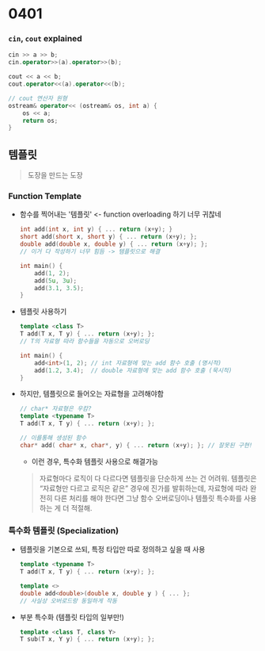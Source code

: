 # 0401

### `cin`, `cout` explained

```c++
cin >> a >> b;
cin.operator>>(a).operator>>(b);

cout << a << b;
cout.operator<<(a).operator<<(b);

// cout 연산자 원형
ostream& operator<< (ostream& os, int a) {
    os << a;
    return os;
}
```
## 템플릿

> 도장을 만드는 도장

### Function Template
- 함수를 찍어내는 '템플릿' <- function overloading 하기 너무 귀찮네
    ```c++
    int add(int x, int y) { ... return (x+y); }
    short add(short x, short y) { ... return (x+y); };
    double add(double x, double y) { ... return (x+y); };
    // 이거 다 작성하기 너무 힘듬 -> 템플릿으로 해결

    int main() {
        add(1, 2);
        add(5u, 3u);
        add(3.1, 3.5);
    }
    ```

- 템플릿 사용하기
    ```c++
    template <class T>
    T add(T x, T y) { ... return (x+y); };
    // T의 자료형 따라 함수들을 자동으로 오버로딩

    int main() {
        add<int>(1, 2); // int 자료형에 맞는 add 함수 호출 (명시적)
        add(1.2, 3.4);  // double 자료형에 맞는 add 함수 호출 (묵시적)
    }
    ```
- 하지만, 템플릿으로 들어오는 자료형을 고려해야함
    ```c++
    // char* 자료형은 우캄?
    template <typename T>
    T add(T x, T y) { ... return (x+y); };

    // 이를통해 생성된 함수
    char* add( char* x, char*, y) { ... return (x+y); }; // 잘못된 구현!
    
    ```
    - 이런 경우, 특수화 템플릿 사용으로 해결가능
  
  > 자료형마다 로직이 다 다르다면 템플릿을 단순하게 쓰는 건 어려워.
  > 템플릿은 “자료형만 다르고 로직은 같은” 경우에 진가를 발휘하는데,
  > 자료형에 따라 완전히 다른 처리를 해야 한다면 그냥 함수 오버로딩이나 템플릿 특수화를 사용하는 게 더 적절해.

### 특수화 템플릿 (Specialization)
- 템플릿을 기본으로 쓰되, 특정 타입만 따로 정의하고 싶을 때 사용
    ```c++
    template <typename T>
    T add(T x, T y) { ... return (x+y); };
    
    template <>
    double add<double>(double x, double y ) { ... };
    // 사실상 오버로드랑 동일하게 작동
    ```
- 부분 특수화 (템플릿 타입의 일부만!)
    ```c++
    template <class T, class Y>
    T sub(T x, Y y) { ... return (x+y); };
    ```